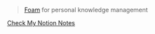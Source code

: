> [Foam](https://github.com/foambubble/foam-template) for personal knowledge management

[Check My Notion Notes](https://grey-offer-8f9.notion.site/45f6537ea2264ff8bd077faa6263eeb0?v=c298eb3c7c68443b9e3b28ec9d4b5612&pvs=74)

